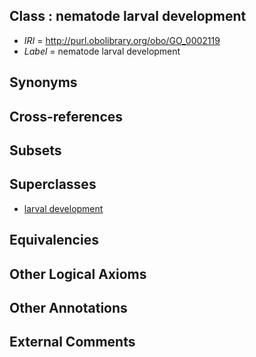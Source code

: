
## Class : nematode larval development

 * *IRI* = http://purl.obolibrary.org/obo/GO_0002119
 * *Label* = nematode larval development

## Synonyms


## Cross-references


## Subsets


## Superclasses

 * [larval development](../../GO/64/GO_0002164.md)

## Equivalencies


## Other Logical Axioms


## Other Annotations


## External Comments

